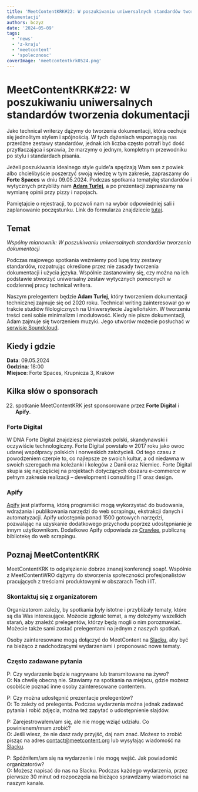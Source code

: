 ```yaml
---
title: 'MeetContentKRK#22: W poszukiwaniu uniwersalnych standardów tworzenia
dokumentacji'
authors: bczyz
date: '2024-05-09'
tags:
  - 'news'
  - 'z-kraju'
  - 'meetcontent'
  - 'spolecznosc'
coverImage: 'meetcontentkrk0524.png'
---
```


# MeetContentKRK#22: W poszukiwaniu uniwersalnych standardów tworzenia dokumentacji

Jako technical writerzy dążymy do tworzenia dokumentacji, która cechuje się
jednolitym stylem i spójnością. W tych dążeniach wspomagają nas przeróżne
zestawy standardów, jednak ich liczba często potrafi być dość przytłaczająca i
sprawia, że marzymy o jednym, kompletnym przewodniku po stylu i standardach
pisania.

Jeżeli poszukiwania idealnego style guide'a spędzają Wam sen z powiek albo
chcielibyście poszerzyć swoją wiedzę w tym zakresie, zapraszamy do **Forte
Spaces** w dniu 09.05.2024. Podczas spotkania tematykę standardów i wytycznych
przybliży nam
[**Adam Turlej**](https://www.linkedin.com/in/adam-turlej-468222254/), a po
prezentacji zapraszamy na wymianę opinii przy pizzy i napojach.

<!--truncate-->

Pamiętajcie o rejestracji, to pozwoli nam na wybór odpowiedniej sali i
zaplanowanie poczęstunku. Link do formularza znajdziecie
[tutaj](https://forms.gle/v2aRTTNCf6ZZWm5h6).

## Temat

_Wspólny mianownik: W poszukiwaniu uniwersalnych standardów tworzenia
dokumentacji_

Podczas majowego spotkania weźmiemy pod lupę trzy zestawy standardów,
rozpatrując określone przez nie zasady tworzenia dokumentacji i użycia języka.
Wspólnie zastanowimy się, czy można na ich podstawie stworzyć uniwersalny zestaw
wytycznych pomocnych w codziennej pracy technical writera.

Naszym prelegentem będzie **Adam Turlej**, który tworzeniem dokumentacji
technicznej zajmuje się od 2020 roku. Technical writing zainteresował go w
trakcie studiów filologicznych na Uniwersytecie Jagiellońskim. W tworzeniu
treści ceni sobie minimalizm i modułowość. Kiedy nie pisze dokumentacji, Adam
zajmuje się tworzeniem muzyki. Jego utworów możecie posłuchać w
[serwisie Soundcloud](https://soundcloud.com/adamturlej).

## Kiedy i gdzie

**Data**: 09.05.2024 <br /> **Godzina**: 18:00 <br /> **Miejsce**: Forte Spaces,
Krupnicza 3, Kraków

## Kilka słów o sponsorach

22. spotkanie MeetContentKRK jest sponsorowane przez **Forte Digital** i
    **Apify**.

### Forte Digital

W DNA Forte Digital znajdziesz pierwiastek polski, skandynawski i oczywiście
technologiczny. Forte Digital powstało w 2017 roku jako owoc udanej współpracy
polskich i norweskich założycieli. Od tego czasu z powodzeniem czerpie to, co
najlepsze ze swoich kultur, a od niedawna w swoich szeregach ma koleżanki i
kolegów z Danii oraz Niemiec. Forte Digital skupia się najczęściej na projektach
dotyczących obszaru e-commerce w pełnym zakresie realizacji – development i
consulting IT oraz design.

### Apify

[Apify](https://apify.com/) jest platformą, którą programiści mogą wykorzystać
do budowania, wdrażania i publikowania narzędzi do web scrapingu, ekstrakcji
danych i automatyzacji. Apify udostępnia ponad 1500 gotowych narzędzi,
pozwalając na uzyskanie dodatkowego przychodu poprzez udostępnianie je innym
użytkownikom. Dodatkowo Apify odpowiada za [Crawlee](https://crawlee.dev/),
publiczną bibliotekę do web scrapingu.

## Poznaj MeetContentKRK

MeetContentKRK to odgałęzienie dobrze znanej konferencji soap!. Wspólnie z
MeetContentWRO dążymy do stworzenia społeczności profesjonalistów pracujących z
treściami produktowymi w obszarach Tech i IT.

### Skontaktuj się z organizatorem

Organizatorom zależy, by spotkania były istotne i przybliżały tematy, które są
dla Was interesujące. Możecie zgłosić temat, a my dołożymy wszelkich starań, aby
znaleźć prelegentów, którzy będą mogli o nim porozmawiać. Możecie także sami
zostać prelegentami na jednym z naszych spotkań.

Osoby zainteresowane mogą dołączyć do MeetContent na
[Slacku](https://meetcontent.slack.com/), aby być na bieżąco z nadchodzącymi
wydarzeniami i proponować nowe tematy.

### Często zadawane pytania

P: Czy wydarzenie będzie nagrywane lub transmitowane na żywo? <br /> O: Na
chwilę obecną nie. Stawiamy na spotkania na miejscu, gdzie możesz osobiście
poznać inne osoby zainteresowane contentem.

P: Czy można udostępnić prezentacje prelegentów? <br /> O: To zależy od
prelegenta. Podczas wydarzenia można jednak zadawać pytania i robić zdjęcia,
można też zapytać o udostępnienie slajdów.

P: Zarejestrowałem/am się, ale nie mogę wziąć udziału. Co powinienem/nnam
zrobić? <br /> O: Jeśli wiesz, że nie dasz rady przyjść, daj nam znać. Możesz to
zrobić pisząc na adres contact@meetcontent.org lub wysyłając wiadomość na
[Slacku](https://meetcontent.slack.com/).

P: Spóźniłem/am się na wydarzenie i nie mogę wejść. Jak powiadomić
organizatorów? <br /> O: Możesz napisać do nas na Slacku. Podczas każdego
wydarzenia, przez pierwsze 30 minut od rozpoczęcia na bieżąco sprawdzamy
wiadomości na naszym kanale.
